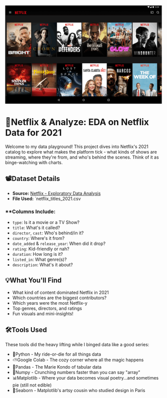 ![image](./images/netflix%20img.png)

# 🍿Netflix & Analyze: EDA on Netflix Data for 2021 

Welcome to my data playground! This project dives into Netflix's 2021 catalog to explore what makes the platform tick - what kinds of shows are streaming, where they're from, and who's behind the scenes. Think of it as binge-watching with charts. 

## 📽Dataset Details
- **Source:** [Netflix - Exploratory Data Analysis](https://www.kaggle.com/datasets/swatikhedekar/exploratory-data-analysis-on-netflix-data/data)
- **File Used:** `netflix_titles_2021.csv

### **Columns Include:
- `type`: Is it a movie or a TV Show?
- `title`: What's it called?
- `director`, `cast`: Who's behind/in it?
- `country`: Where's it from?
- `date_added` & `release_year`: When did it drop?
- `rating`: Kid-friendly or nah?
- `duration`: How long is it?
- `listed_in`: What genre(s)?
- `description`: What's it about?

## 💡What You'll Find
- What kind of content dominated Netflix in 2021
- Which countries are the biggest contributors?
- Which years were the most Netflix-y
- Top genres, directors, and ratings
- Fun visuals and mini-insights!

## 🛠Tools Used
These tools did the heavy lifting while I binged data like a good series:
- 🐍Python - My ride-or-die for all things data
- ⛅Google Colab - The cozy corner where all the magic happens
- 🐼Pandas - The Marie Kondo of tabular data
- 🔢Numpy - Crunching numbers faster than you can say "array"
- 📊Matplotlib - Where your data becomes visual poetry...and sometimes pie (still not edible)
- 🌊Seaborn - Matplotlib's artsy cousin who studied design in Paris
